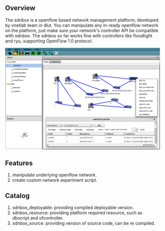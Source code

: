 ## Overview

The sdnbox is a openflow based network management platform, developed by vnetlab team in dlut. You can manipulate any in-ready openflow network on the platform, just make sure your network's controller API be compatible with sdnbox. The sdnbox so far works fine with controllers like floodlight and ryu, supporting OpenFlow 1.0 protocol.

![overview](overview.PNG)

## Features

1. manipulate underlying openflow network.
2. create custom network experiment script.

## Catalog

1. sdnbox_deployable: providing compiled deployable version.
2. sdnbox_resource: providing platform required resource, such as dbscript and ofcontroller.
3. sdnbox_source: providing version of source code, can be re compiled.
